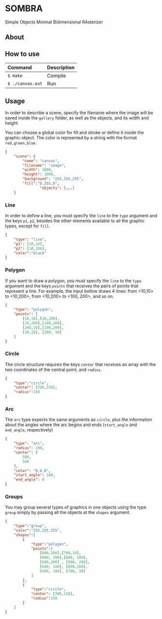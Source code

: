 # SOMBRA
Simple Objects Minimal Bidimensional RAsterizer
 
## About

## How to use

|  Command           | Description  |
| :-----| :-------------|
| ```$ make``` | Compile |
| ```$ ./canvas.out``` | Run | 



## Usage

In order to describe a scene, specify the
filename where the image will be saved inside the `gallery` folder, as well as the objects, and its width and height. 

You can choose a global color for fill and stroke or define it inside the graphic object. The color is repreented by a string with the format `red,green,blue`.

```json
{
	"scene": {
		"name": "canvas",
		"filename": "image",
		"width": 1000,
		"height": 1000,
		"background": "255,255,255",
		"fill":"0,255,0",
                "objects": [...]
    }
```

### Line

In order to define a line, you must specify the `line` to the `type` argument and the keys `p1`, `p2`, besides the other elements available to all the graphic types, except for  `fill`.

```json
{
    "type": "line",
    "p1": [10,10],
    "p2": [10,200],
    "color":"black"
}
```
### Polygon

If you want to draw a polygon, you must specify the `line` to the `type` argument and the keys `points` that receives the pairs of points that represent a line. For example, the input bellow draws 4 lines: from <10,10> to <10,200>, from <10,200> to <100, 200>, and so on.

```json
{
    "type": "polygon",
    "points": [
        [10,10],[10,200],
        [10,200],[100,200],
        [200,10],[100,200],
        [10,10], [200, 10]
    ]
}
```

### Circle

The circle structure requires the keys `center` that receives an array with the two coordinates of the central point, and `radius`.

```json
{
    "type":"circle",
    "center": [700,150],
    "radius":150
}
```

### Arc

The `arc` type expects the same arguments as `circle`, plus the information about the angles where the arc begins and ends (`start_angle` and `end_angle`, respectively)

```json
{
    "type": "arc",
    "radius": 100,
    "center": [
        500,
        500
    ],
    "color": "0,0,0",
    "start_angle": 180,
    "end_angle": 0
}
```

### Groups

You may group several types of graphics in one objects using the type `group` simply by passing all the objects at the `shapes` argument.

```json
{
    "type":"group",
    "color":"255,255,255",
    "shapes":[
        {
            "type":"polygon",
            "points":[
                [800,100],[700,10],
                [800, 100],[800, 200],
                [600,200] , [800, 200],
                [600, 100], [600,200],
                [600, 100], [700, 10]
            ]
        },
        {
            "type":"circle",
            "center": [700,150],
            "radius":150
        }
    ]
}
```
